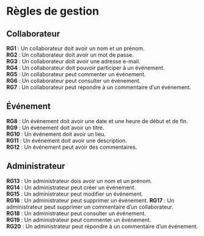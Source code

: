 # Règles de gestion

## Collaborateur  
**RG1** : Un collaborateur doit avoir un nom et un prénom.  
**RG2** : Un collaborateur doit avoir un mot de passe.  
**RG3** : Un collaborateur doit avoir une adresse e-mail.  
**RG4** : Un collaborateur doit pouvoir participer à un événement.  
**RG5** : Un collaborateur peut commenter un événement.  
**RG6** : Un collaborateur peut consulter un événement.  
**RG7** : Un collaborateur peut répondre à un commentaire d’un événement.  

## Événement  
**RG8** : Un événement doit avoir une date et une heure de début et de fin.  
**RG9** : Un événement doit avoir un titre.  
**RG10** : Un événement doit avoir un lieu.  
**RG11** : Un événement doit avoir une description.  
**RG12** : Un événement peut avoir des commentaires.  

## Administrateur  
**RG13** : Un administrateur dois avoir un nom et un prénom.  
**RG14** : Un administrateur peut créer un événement.  
**RG15** : Un administrateur peut modifier un événement.  
**RG16** : Un administrateur peut supprimer un événement.
**RG17** : Un administrateur peut supprimer un commentaire d’un collaborateur.  
**RG18** : Un administrateur peut consulter un événement.  
**RG19** : Un administrateur peut commenter un événement.  
**RG20** : Un administrateur peut répondre à un commentaire d’un événement.




